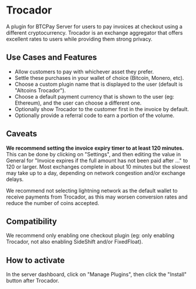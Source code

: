# Trocador

A plugin for BTCPay Server for users to pay invoices at checkout using a different cryptocurrency. Trocador is an exchange aggregator that offers excellent rates to users while providing them strong privacy.

## Use Cases and Features

* Allow customers to pay with whichever asset they prefer.
* Settle these purchases in your wallet of choice (Bitcoin, Monero, etc).
* Choose a custom plugin name that is displayed to the user (default is "Altcoins Trocador").
* Choose a default payment currency that is shown to the user (eg: Ethereum), and the user can choose a different one.
* Optionally show Trocador to the customer first in the invoice by default.
* Optionally provide a referral code to earn a portion of the volume.

## Caveats

**We recommend setting the invoice expiry timer to at least 120 minutes.** This can be done by clicking on "Settings", and then editing the value in General for "Invoice expires if the full amount has not been paid after …" to 120 or larger. Most exchanges complete in about 10 minutes but the slowest may take up to a day, depending on network congestion and/or exchange delays.

We recommend not selecting lightning network as the default wallet to receive payments from Trocador, as this may worsen conversion rates and reduce the number of coins accepted.

## Compatibility

We recommend only enabling one checkout plugin (eg: only enabling Trocador, not also enabling SideShift and/or FixedFloat).

## How to activate

In the server dashboard, click on "Manage Plugins", then click the "Install" button after Trocador.
